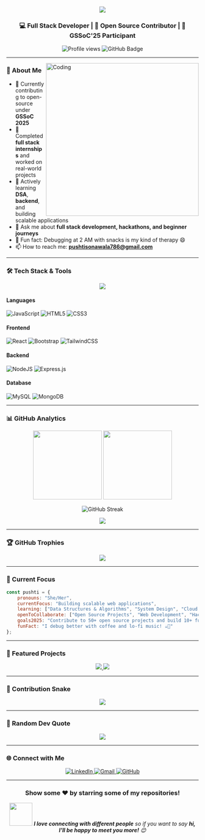 <h1 align="center">
  <img src="https://readme-typing-svg.herokuapp.com/?font=Righteous&size=35&center=true&vCenter=true&width=500&height=70&duration=4000&lines=Hi+There!+👋;+I'm+Pushti+Sonawala!;" />
</h1>

<h3 align="center">💻 Full Stack Developer | 🚀 Open Source Contributor | 🎯 GSSoC'25 Participant</h3>

<div align="center">
  <img src="https://komarev.com/ghpvc/?username=pushtisonawala&label=Profile%20views&color=0e75b6&style=flat" alt="Profile views" />
  <img src="https://img.shields.io/github/followers/pushtisonawala?label=Followers&style=social" alt="GitHub Badge" />
</div>

---

<img align="right" alt="Coding" width="400" src="https://cdn.dribbble.com/users/1162077/screenshots/3848914/programmer.gif">

### 🚀 About Me

- 🔭 Currently contributing to open-source under **GSSoC 2025**
- 💼 Completed **full stack internships** and worked on real-world projects  
- 🌱 Actively learning **DSA**, **backend**, and building scalable applications
- 💬 Ask me about **full stack development, hackathons, and beginner journeys**
- 🧠 Fun fact: Debugging at 2 AM with snacks is my kind of therapy 😄
- 📫 How to reach me: **pushtisonawala786@gmail.com**

---

### 🛠️ Tech Stack & Tools

<p align="center">
  <a href="https://skillicons.dev">
    <img src="https://skillicons.dev/icons?i=html,css,js,react,nodejs,express,mysql,mongodb,git,github,vscode,postman,figma" />
  </a>
</p>

#### Languages
![JavaScript](https://img.shields.io/badge/javascript-%23323330.svg?style=for-the-badge&logo=javascript&logoColor=%23F7DF1E)
![HTML5](https://img.shields.io/badge/html5-%23E34F26.svg?style=for-the-badge&logo=html5&logoColor=white)
![CSS3](https://img.shields.io/badge/css3-%231572B6.svg?style=for-the-badge&logo=css3&logoColor=white)

#### Frontend
![React](https://img.shields.io/badge/react-%2320232a.svg?style=for-the-badge&logo=react&logoColor=%2361DAFB)
![Bootstrap](https://img.shields.io/badge/bootstrap-%23563D7C.svg?style=for-the-badge&logo=bootstrap&logoColor=white)
![TailwindCSS](https://img.shields.io/badge/tailwindcss-%2338B2AC.svg?style=for-the-badge&logo=tailwind-css&logoColor=white)

#### Backend
![NodeJS](https://img.shields.io/badge/node.js-6DA55F?style=for-the-badge&logo=node.js&logoColor=white)
![Express.js](https://img.shields.io/badge/express.js-%23404d59.svg?style=for-the-badge&logo=express&logoColor=%2361DAFB)

#### Database
![MySQL](https://img.shields.io/badge/mysql-%2300f.svg?style=for-the-badge&logo=mysql&logoColor=white)
![MongoDB](https://img.shields.io/badge/MongoDB-%234ea94b.svg?style=for-the-badge&logo=mongodb&logoColor=white)

---

### 📊 GitHub Analytics

<p align="center">
  <img height="180em" src="https://github-readme-stats.vercel.app/api?username=pushtisonawala&show_icons=true&theme=tokyonight&include_all_commits=true&count_private=true"/>
  <img height="180em" src="https://github-readme-stats.vercel.app/api/top-langs/?username=pushtisonawala&layout=compact&langs_count=8&theme=tokyonight"/>
</p>

<div align="center">
  <img src="https://github-readme-streak-stats.herokuapp.com/?user=pushtisonawala&theme=tokyonight" alt="GitHub Streak" />
</div>

<p align="center">
  <img src="https://github-readme-activity-graph.vercel.app/graph?username=pushtisonawala&theme=tokyo-night&bg_color=1a1b27&color=38bdae&line=70a5fd&point=bf91f3&area=true&hide_border=true" />
</p>

---

### 🏆 GitHub Trophies
<p align="center">
  <img src="https://github-profile-trophy.vercel.app/?username=pushtisonawala&theme=tokyonight&no-frame=false&no-bg=false&margin-w=4&row=1" />
</p>

---

### 🎯 Current Focus

```javascript
const pushti = {
    pronouns: "She/Her",
    currentFocus: "Building scalable web applications",
    learning: ["Data Structures & Algorithms", "System Design", "Cloud Technologies"],
    openToCollaborate: ["Open Source Projects", "Web Development", "Hackathons"],
    goals2025: "Contribute to 50+ open source projects and build 10+ full-stack applications",
    funFact: "I debug better with coffee and lo-fi music! ☕🎵"
};
```

---

### 🌟 Featured Projects

<div align="center">
  <a href="https://github.com/pushtisonawala/your-project-1">
    <img src="https://github-readme-stats.vercel.app/api/pin/?username=pushtisonawala&repo=your-project-1&theme=tokyonight" />
  </a>
  <a href="https://github.com/pushtisonawala/your-project-2">
    <img src="https://github-readme-stats.vercel.app/api/pin/?username=pushtisonawala&repo=your-project-2&theme=tokyonight" />
  </a>
</div>

---

### 🐍 Contribution Snake
<div align="center">
  <img src="https://github.com/pushtisonawala/pushtisonawala/blob/output/github-contribution-grid-snake.svg" />
</div>

---

### 💭 Random Dev Quote
<div align="center">
  <img src="https://quotes-github-readme.vercel.app/api?type=horizontal&theme=tokyonight" />
</div>

---

### 🌐 Connect with Me

<p align="center">
  <a href="https://linkedin.com/in/pushti-sonawala-b0079b27a/" target="_blank">
    <img src="https://img.shields.io/badge/LinkedIn-0077B5?style=for-the-badge&logo=linkedin&logoColor=white" alt="LinkedIn" />
  </a>
  <a href="mailto:pushtisonawala786@gmail.com" target="_blank">
    <img src="https://img.shields.io/badge/Gmail-D14836?style=for-the-badge&logo=gmail&logoColor=white" alt="Gmail" />
  </a>
  <a href="https://github.com/pushtisonawala" target="_blank">
    <img src="https://img.shields.io/badge/GitHub-100000?style=for-the-badge&logo=github&logoColor=white" alt="GitHub" />
  </a>
</p>

---

<div align="center">
  <h3>Show some ❤️ by starring some of my repositories!</h3>
  <p>
    <img src="https://media.giphy.com/media/LnQjpWaON8nhr21vNW/giphy.gif" width="60"> 
    <em><b>I love connecting with different people</b> so if you want to say <b>hi, I'll be happy to meet you more!</b> 😊</em>
  </p>
</div>
